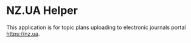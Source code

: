 # NZ.UA Helper
This application is for topic plans uploading to electronic journals portal https://nz.ua.
